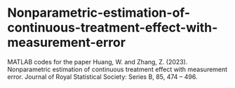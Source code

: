 # Nonparametric-estimation-of-continuous-treatment-effect-with-measurement-error
MATLAB codes for the paper Huang, W. and Zhang, Z. (2023). Nonparametric estimation of continuous treatment effect with measurement error. Journal of Royal Statistical Society: Series B, 85, 474 – 496.
